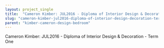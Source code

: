 ```yaml
---
layout: project_single
title:  "Cameron Kimber: JUL2016 - Diploma of Interior Design & Decoration - Term One"
slug: "cameron-kimber-jul2016-diploma-of-interior-design-decoration-term-one"
parent: "kimber-cameron-design-bedroom"
---
```

Cameron Kimber: JUL2016 - Diploma of Interior Design & Decoration - Term One